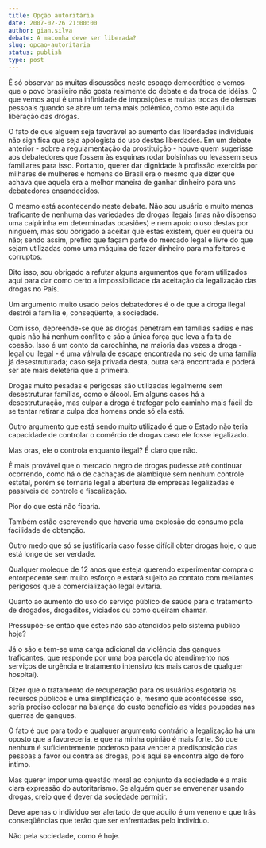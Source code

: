 ```yaml
---
title: Opção autoritária
date: 2007-02-26 21:00:00
author: gian.silva
debate: A maconha deve ser liberada?
slug: opcao-autoritaria
status: publish 
type: post
---
```


É só observar as muitas discussões neste espaço democrático e vemos que o povo brasileiro não gosta realmente do debate e da troca de idéias. O que vemos aqui é uma infinidade de imposições e muitas trocas de ofensas pessoais quando se abre um tema mais polêmico, como este aqui da liberação das drogas.  

O fato de que alguém seja favorável ao aumento das liberdades individuais não significa que seja apologista do uso destas liberdades. Em um debate anterior - sobre a regulamentação da prostituição - houve quem sugerisse aos debatedores que fossem às esquinas rodar bolsinhas ou levassem seus familiares para isso. Portanto, querer dar dignidade à profissão exercida por milhares de mulheres e homens do Brasil era o mesmo que dizer que achava que aquela era a melhor maneira de ganhar dinheiro para uns debatedores ensandecidos.  

O mesmo está acontecendo neste debate. Não sou usuário e muito menos traficante de nenhuma das variedades de drogas ilegais (mas não dispenso uma caipirinha em determinadas ocasiões) e nem apoio o uso destas por ninguém, mas sou obrigado a aceitar que estas existem, quer eu queira ou não; sendo assim, prefiro que façam parte do mercado legal e livre do que sejam utilizadas como uma máquina de fazer dinheiro para malfeitores e corruptos.  

Dito isso, sou obrigado a refutar alguns argumentos que foram utilizados aqui para dar como certo a impossibilidade da aceitação da legalização das drogas no País.  

Um argumento muito usado pelos debatedores é o de que a droga ilegal destrói a família e, conseqüente, a sociedade.  

Com isso, depreende-se que as drogas penetram em famílias sadias e nas quais não há nenhum conflito e são a única força que leva a falta de coesão. Isso é um conto da carochinha, na maioria das vezes a droga - legal ou ilegal - é uma válvula de escape encontrada no seio de uma família já desestruturada; caso seja privada desta, outra será encontrada e poderá ser até mais deletéria que a primeira.  

Drogas muito pesadas e perigosas são utilizadas legalmente sem desestruturar famílias, como o álcool. Em alguns casos há a desestruturação, mas culpar a droga é trafegar pelo caminho mais fácil de se tentar retirar a culpa dos homens onde só ela está.  

Outro argumento que está sendo muito utilizado é que o Estado não teria capacidade de controlar o comércio de drogas caso ele fosse legalizado.  

Mas oras, ele o controla enquanto ilegal? É claro que não.  

É mais provável que o mercado negro de drogas pudesse até continuar ocorrendo, como há o de cachaças de alambique sem nenhum controle estatal, porém se tornaria legal a abertura de empresas legalizadas e passíveis de controle e fiscalização.  

Pior do que está não ficaria.  

Também estão escrevendo que haveria uma explosão do consumo pela facilidade de obtenção.  

Outro medo que só se justificaria caso fosse difícil obter drogas hoje, o que está longe de ser verdade.  

Qualquer moleque de 12 anos que esteja querendo experimentar compra o entorpecente sem muito esforço e estará sujeito ao contato com meliantes perigosos que a comercialização legal evitaria.  

Quanto ao aumento do uso do serviço público de saúde para o tratamento de drogados, drogaditos, viciados ou como queiram chamar.  

Pressupõe-se então que estes não são atendidos pelo sistema publico hoje?  

Já o são e tem-se uma carga adicional da violência das gangues traficantes, que responde por uma boa parcela do atendimento nos serviços de urgência e tratamento intensivo (os mais caros de qualquer hospital).  

Dizer que o tratamento de recuperação para os usuários esgotaria os recursos públicos é uma simplificação e, mesmo que acontecesse isso, seria preciso colocar na balança do custo benefício as vidas poupadas nas guerras de gangues.  

O fato é que para todo e qualquer argumento contrário a legalização há um oposto que a favoreceria, e que na minha opinião é mais forte. Só que nenhum é suficientemente poderoso para vencer a predisposição das pessoas a favor ou contra as drogas, pois aqui se encontra algo de foro íntimo.  

Mas querer impor uma questão moral ao conjunto da sociedade é a mais clara expressão do autoritarismo. Se alguém quer se envenenar usando drogas, creio que é dever da sociedade permitir.  

Deve apenas o indivíduo ser alertado de que aquilo é um veneno e que trás conseqüências que terão que ser enfrentadas pelo indivíduo.  

Não pela sociedade, como é hoje.
